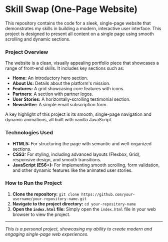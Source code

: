 # Skill Swap (One-Page Website)

This repository contains the code for a sleek, single-page website that demonstrates my skills in building a modern, interactive user interface. This project is designed to present all content on a single page using smooth scrolling and dynamic sections.

### **Project Overview**

The website is a clean, visually appealing portfolio piece that showcases a range of front-end skills. It includes key sections such as:
- **Home:** An introductory hero section.
- **About Us:** Details about the platform's mission.
- **Features:** A grid showcasing core features with icons.
- **Partners:** A section with partner logos.
- **User Stories:** A horizontally-scrolling testimonial section.
- **Newsletter:** A simple email subscription form.

A key highlight of this project is its smooth, single-page navigation and dynamic animations, all built with vanilla JavaScript.

### **Technologies Used**

- **HTML5:** For structuring the page with semantic and well-organized sections.
- **CSS3:** For styling, including advanced layouts (Flexbox, Grid), responsive design, and smooth transitions.
- **JavaScript (ES6+):** For implementing smooth scrolling, form validation, and other dynamic features like the animated user stories.

### **How to Run the Project**

1.  **Clone the repository:**
    `git clone https://github.com/your-username/your-repository-name.git`
2.  **Navigate to the project directory:**
    `cd your-repository-name`
3.  **Open the `index.html` file:** Simply open the `index.html` file in your web browser to view the project.

---
*This is a personal project, showcasing my ability to create modern and engaging single-page web experiences.*
